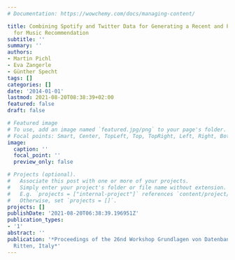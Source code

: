 ```yaml
---
# Documentation: https://wowchemy.com/docs/managing-content/

title: Combining Spotify and Twitter Data for Generating a Recent and Public Dataset
  for Music Recommendation
subtitle: ''
summary: ''
authors:
- Martin Pichl
- Eva Zangerle
- Günther Specht
tags: []
categories: []
date: '2014-01-01'
lastmod: 2021-08-20T08:38:39+02:00
featured: false
draft: false

# Featured image
# To use, add an image named `featured.jpg/png` to your page's folder.
# Focal points: Smart, Center, TopLeft, Top, TopRight, Left, Right, BottomLeft, Bottom, BottomRight.
image:
  caption: ''
  focal_point: ''
  preview_only: false

# Projects (optional).
#   Associate this post with one or more of your projects.
#   Simply enter your project's folder or file name without extension.
#   E.g. `projects = ["internal-project"]` references `content/project/deep-learning/index.md`.
#   Otherwise, set `projects = []`.
projects: []
publishDate: '2021-08-20T06:38:39.196951Z'
publication_types:
- '1'
abstract: ''
publication: '*Proceedings of the 26nd Workshop Grundlagen von Datenbanken (GvDB 2014),
  Ritten, Italy*'
---
```

